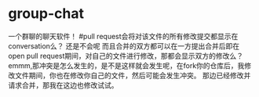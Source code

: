 # group-chat
一个群聊的聊天软件！
#pull request会将对该文件的所有修改提交都显示在conversation么？
还是不会呢
而且合并的双方都可以在一方提出合并后即在open pull request期间，对自己的文件进行修改，那都会显示双方的修改么？
emmm,那冲突是怎么发生的，是不是这样就会发生呢，在fork你的仓库后，我修改文件期间，你也在修改你自己的文件，然后可能会发生冲突。
那边已经修改并请求合并，那我在这边也修改试试。
